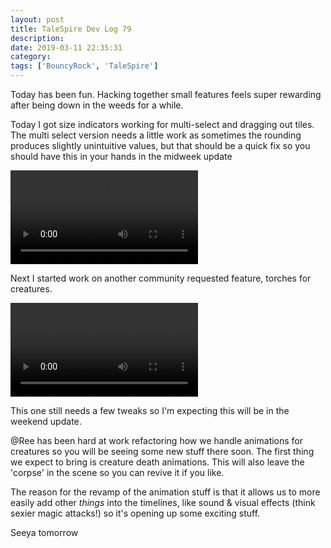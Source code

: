 ```yaml
---
layout: post
title: TaleSpire Dev Log 79
description:
date: 2019-03-11 22:35:31
category:
tags: ['BouncyRock', 'TaleSpire']
---
```


Today has been fun. Hacking together small features feels super rewarding after being down in the weeds for a while.

Today I got size indicators working for multi-select and dragging out tiles. The multi select version needs a little work as sometimes the rounding produces slightly unintuitive values, but that should be a quick fix so you should have this in your hands in the midweek update

<video controls><source src="/assets/videos/creatureTorch0.mp4" type="video/mp4"></video>

Next I started work on another community requested feature, torches for creatures.

<video controls><source src="/assets/videos/sizeIndicator0.mp4" type="video/mp4"></video>

This one still needs a few tweaks so I'm expecting this will be in the weekend update.

@Ree has been hard at work refactoring how we handle animations for creatures so you will be seeing some new stuff there soon. The first thing we expect to bring is creature death animations. This will also leave the 'corpse' in the scene so you can revive it if you like.

The reason for the revamp of the animation stuff is that it allows us to more easily add other *things* into the timelines, like sound & visual effects (think sexier magic attacks!) so it's opening up some exciting stuff.

Seeya tomorrow
